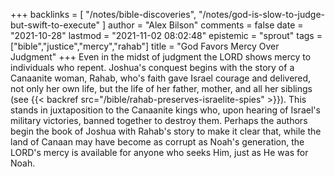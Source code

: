 +++
backlinks = [
  "/notes/bible-discoveries",
  "/notes/god-is-slow-to-judge-but-swift-to-execute"
]
author = "Alex Bilson"
comments = false
date = "2021-10-28"
lastmod = "2021-11-02 08:02:48"
epistemic = "sprout"
tags = ["bible","justice","mercy","rahab"]
title = "God Favors Mercy Over Judgment"
+++
Even in the midst of judgment the LORD shows mercy to individuals who repent. Joshua's conquest begins with the story of a Canaanite woman, Rahab, who's faith gave Israel courage and delivered, not only her own life, but the life of her father, mother, and all her siblings (see {{< backref src="/bible/rahab-preserves-israelite-spies" >}}). This stands in juxtaposition to the Canaanite kings who, upon hearing of Israel's military victories, banned together to destroy them. Perhaps the authors begin the book of Joshua with Rahab's story to make it clear that, while the land of Canaan may have become as corrupt as Noah's generation, the LORD's mercy is available for anyone who seeks Him, just as He was for Noah.
